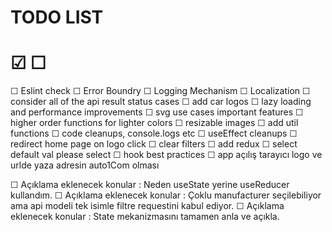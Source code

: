 # TODO LIST

 # &#9745;  &#9744;  

&#9744; Eslint check
&#9744; Error Boundry
&#9744; Logging Mechanism
&#9744; Localization
&#9744; consider all of the api result status cases
&#9744; add car logos
&#9744; lazy loading and performance improvements
&#9744; svg use cases important features
&#9744; higher order functions for lighter colors
&#9744; resizable images
&#9744; add util functions
&#9744; code cleanups, console.logs etc
&#9744; useEffect cleanups
&#9744; redirect home page on logo click
&#9744; clear filters
&#9744; add redux
&#9744; select default val please select
&#9744; hook best practices
&#9744; app açılış tarayıcı logo ve urlde yaza adresin  auto1Com olması


&#9744; Açıklama eklenecek konular : Neden useState yerine useReducer kullandım.
&#9744; Açıklama eklenecek konular : Çoklu manufacturer seçilebiliyor ama api modeli tek isimle filtre requestini kabul ediyor.
&#9744; Açıklama eklenecek konular : State mekanizmasını tamamen anla ve açıkla.





